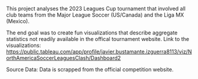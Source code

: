 This project analyses the 2023 Leagues Cup tournament that involved all club teams from the Major League Soccer (US/Canada) and the Liga MX (Mexico). 

The end goal was to create fun visualizations that describe aggregate statistics not readily available in the offical tournament website. 
Link to the visualizations: 
https://public.tableau.com/app/profile/javier.bustamante.izguerra8113/viz/NorthAmericaSoccerLeaguesClash/Dashboard2

Source Data: Data is scrapped from the official competition website.

